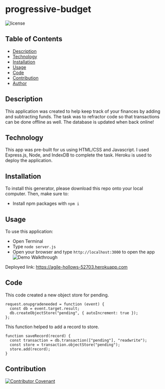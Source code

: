 # progressive-budget
![license](https://img.shields.io/badge/license-MIT-blue)

## Table of Contents 
- [Description](#description)
- [Technology](#technology)
- [Installation](#installation)
- [Usage](#usage)
- [Code](#code)
- [Contribution](#contribution)
- [Author](#author)

## Description
This application was created to help keep track of your finances by adding and subtracting funds. The task was to refractor code so that transactions can be done offline as well. The database is updated when back online!

## Technology
This app was pre-built for us using HTML/CSS and Javascript. I used Express.js, Node, and IndexDB to complete the task. Heroku is used to deploy the application.

## Installation
To install this generator, please download this repo onto your local computer. Then, make sure to:
- Install npm packages with `npm i`

## Usage
To use this application: 
- Open Terminal
- Type `node server.js` 
- Open your browser and type `http://localhost:3000` to open the app
![Demo Walkthrough](./assets/demo.gif)

Deployed link: https://agile-hollows-52703.herokuapp.com

## Code
This code created a new object store for pending.
```
request.onupgradeneeded = function (event) {
  const db = event.target.result;
  db.createObjectStore("pending", { autoIncrement: true });
};
```

This function helped to add a record to store.
```
function saveRecord(record) {
  const transaction = db.transaction(["pending"], "readwrite");
  const store = transaction.objectStore("pending");
  store.add(record);
}
```

## Contribution
[![Contributor Covenant](https://img.shields.io/badge/Contributor%20Covenant-2.0-4baaaa.svg)](code_of_conduct.md)